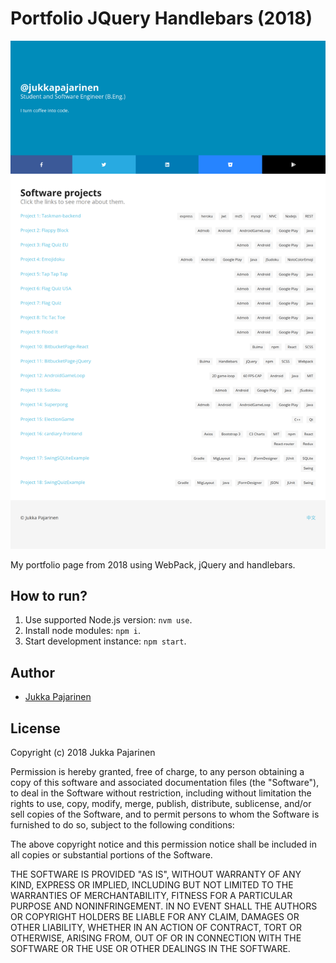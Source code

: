 # Portfolio JQuery Handlebars (2018)

![screenshot](scrot.png?raw=true)

My portfolio page from 2018 using WebPack, jQuery and handlebars.

## How to run?

1. Use supported Node.js version: `nvm use`.
2. Install node modules: `npm i`.
3. Start development instance: `npm start`.

## Author

- [Jukka Pajarinen](https://www.jukkapajarinen.com)


## License

Copyright (c) 2018 Jukka Pajarinen

Permission is hereby granted, free of charge, to any person obtaining a copy of this software and associated documentation files (the "Software"), to deal in the Software without restriction, including without limitation the rights to use, copy, modify, merge, publish, distribute, sublicense, and/or sell copies of the Software, and to permit persons to whom the Software is furnished to do so, subject to the following conditions:

The above copyright notice and this permission notice shall be included in all copies or substantial portions of the Software.

THE SOFTWARE IS PROVIDED "AS IS", WITHOUT WARRANTY OF ANY KIND, EXPRESS OR IMPLIED, INCLUDING BUT NOT LIMITED TO THE WARRANTIES OF MERCHANTABILITY, FITNESS FOR A PARTICULAR PURPOSE AND NONINFRINGEMENT. IN NO EVENT SHALL THE AUTHORS OR COPYRIGHT HOLDERS BE LIABLE FOR ANY CLAIM, DAMAGES OR OTHER LIABILITY, WHETHER IN AN ACTION OF CONTRACT, TORT OR OTHERWISE, ARISING FROM, OUT OF OR IN CONNECTION WITH THE SOFTWARE OR THE USE OR OTHER DEALINGS IN THE SOFTWARE.